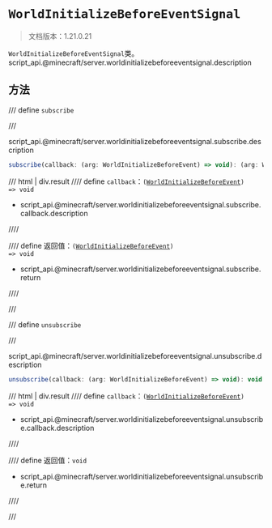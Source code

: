 # `WorldInitializeBeforeEventSignal`

> 文档版本：1.21.0.21

`WorldInitializeBeforeEventSignal`类。script_api.@minecraft/server.worldinitializebeforeeventsignal.description

## 方法

/// define
`subscribe`


///

script_api.@minecraft/server.worldinitializebeforeeventsignal.subscribe.description

```js
subscribe(callback: (arg: WorldInitializeBeforeEvent) => void): (arg: WorldInitializeBeforeEvent) => void
```

/// html | div.result
//// define
`callback`：<code>(<a href="../worldinitializebeforeevent/">WorldInitializeBeforeEvent</a>) =&gt; void</code>

- script_api.@minecraft/server.worldinitializebeforeeventsignal.subscribe.callback.description


////

//// define
返回值：<code>(<a href="../worldinitializebeforeevent/">WorldInitializeBeforeEvent</a>) =&gt; void</code>

- script_api.@minecraft/server.worldinitializebeforeeventsignal.subscribe.return


////

///


/// define
`unsubscribe`


///

script_api.@minecraft/server.worldinitializebeforeeventsignal.unsubscribe.description

```js
unsubscribe(callback: (arg: WorldInitializeBeforeEvent) => void): void
```

/// html | div.result
//// define
`callback`：<code>(<a href="../worldinitializebeforeevent/">WorldInitializeBeforeEvent</a>) =&gt; void</code>

- script_api.@minecraft/server.worldinitializebeforeeventsignal.unsubscribe.callback.description


////

//// define
返回值：`void`

- script_api.@minecraft/server.worldinitializebeforeeventsignal.unsubscribe.return


////

///

